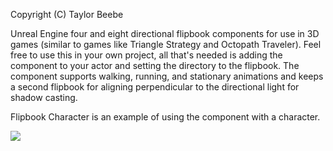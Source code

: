 Copyright (C) Taylor Beebe

Unreal Engine four and eight directional flipbook components for use in 3D games (similar to
games like Triangle Strategy and Octopath Traveler). Feel free to use this in your own project,
all that's needed is adding the component to your actor and setting the directory to the flipbook.
The component supports walking, running, and stationary animations and keeps a second flipbook
for aligning perpendicular to the directional light for shadow casting.

Flipbook Character is an example of using the component with a character.

![](flipbook_demo.gif)
